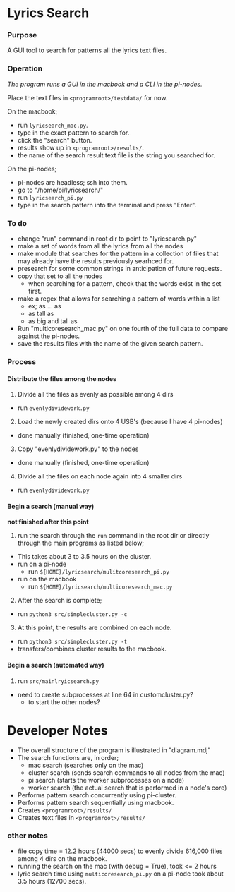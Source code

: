 # Lyrics Search

### Purpose

A GUI tool to search for patterns all the lyrics text files.

### Operation

_The program runs a GUI in the macbook and a CLI in the pi-nodes._

Place the text files in `<programroot>/testdata/` for now.

On the macbook;
* run `lyricsearch_mac.py`.
* type in the exact pattern to search for.
* click the "search" button.
* results show up in `<programroot>/results/`.
* the name of the search result text file is the string you searched for.

On the pi-nodes;
* pi-nodes are headless; ssh into them.
* go to "/home/pi/lyricsearch/"
* run `lyricsearch_pi.py`
* type in the search pattern into the terminal and press "Enter".

### To do
* change "run" command in root dir to point to "lyricsearch.py"
* make a set of words from all the lyrics from all the nodes
* make module that searches for the pattern in a collection of files that may already have the results previously searhced for.
* presearch for some common strings in anticipation of future requests.
* copy that set to all the nodes
  * when searching for a pattern, check that the words exist in the set first.
* make a regex that allows for searching a pattern of words within a list
  * ex; as ... as
  * as tall as
  * as big and tall as
* Run "multicoresearch_mac.py" on one fourth of the full data to compare against the pi-nodes. 
* save the results files with the name of the given search pattern.

### Process
#### Distribute the files among the nodes
1. Divide all the files as evenly as possible among 4 dirs
  * run `evenlydividework.py`
2. Load the newly created dirs onto 4 USB's (because I have 4 pi-nodes)
  * done manually (finished, one-time operation) 
3. Copy "evenlydividework.py" to the nodes
  * done manually (finished, one-time operation) 
4. Divide all the files on each node again into 4 smaller dirs
  * run `evenlydividework.py`


#### Begin a search (manual way)
__not finished after this point__
1. run the search through the `run` command in the root dir or directly through the main programs as listed below;
  * This takes about 3 to 3.5 hours on the cluster.
  * run on a pi-node
    * run `${HOME}/lyricsearch/mulitcoresearch_pi.py`
  * run on the macbook
    * run `${HOME}/lyricsearch/multicoresearch_mac.py`
2. After the search is complete;
  * run `python3 src/simplecluster.py -c`
3. At this point, the results are combined on each node.
  * run `python3 src/simplecluster.py -t`
  * transfers/combines cluster results to the macbook.

#### Begin a search (automated way)
1. run `src/mainlryicsearch.py`
  * need to create subprocesses at line 64 in customcluster.py?
    * to start the other nodes?

# Developer Notes
* The overall structure of the program is illustrated in "diagram.mdj"
* The search functions are, in order;
  * mac search      (searches only on the mac)
  * cluster search  (sends search commands to all nodes from the mac)
  * pi search       (starts the worker subprocesses on a node)
  * worker search   (the actual search that is performed in a node's core)
* Performs pattern search concurrently using pi-cluster. 
* Performs pattern search sequentially using macbook.
* Creates `<programroot>/results/` 
* Creates text files in `<programroot>/results/`

### other notes
* file copy time =  12.2 hours (44000 secs) to evenly divide 616,000 files among 4 dirs on the macbook.
* running the search on the mac (with debug = True), took <= 2 hours
* lyric search time using `multicoresearch_pi.py` on a pi-node took about 3.5 hours (12700 secs). 
